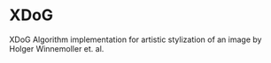 # XDoG
XDoG Algorithm implementation for artistic stylization of an image by Holger Winnemoller et. al.
